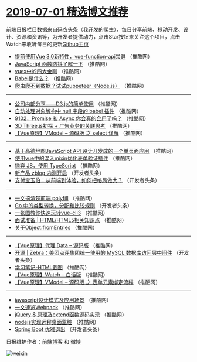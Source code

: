 # [2019-07-01 精选博文推荐](https://toutiao.qdkfweb.cn/date/2019/07/01)

[前端日报](https://qdkfweb.cn/c/news)栏目数据来自[码农头条](https://toutiao.qdkfweb.cn/)（我开发的爬虫），每日分享前端、移动开发、设计、资源和资讯等，为开发者提供动力，点击Star按钮来关注这个项目，点击Watch来收听每日的更新[Github主页](https://github.com/kujian/frontendDaily)
* [提前使用Vue 3.0新特性，vue-function-api尝鲜](https://toutiao.qdkfweb.cn/116949.html) （推酷网）
* [JavaScript 函数防抖了解一下](https://toutiao.qdkfweb.cn/116944.html) （推酷网）
* [vuex中的四大金刚](https://toutiao.qdkfweb.cn/116945.html) （推酷网）
* [Babel是什么？](https://toutiao.qdkfweb.cn/116946.html) （推酷网）
* [爬虫爬不到数据？试试puppeteer（Node.js）](https://toutiao.qdkfweb.cn/116985.html) （推酷网）

***
* [公司内部分享——D3.js的简单使用](https://toutiao.qdkfweb.cn/116936.html) （推酷网）
* [自动处理对象解构中 null 字段的 babel 插件](https://toutiao.qdkfweb.cn/116937.html) （推酷网）
* [9102，Promise 和 Async 你会真的会用了吗？](https://toutiao.qdkfweb.cn/116943.html) （推酷网）
* [3D Three.js初探 + 广告业务的关联思考](https://toutiao.qdkfweb.cn/116926.html) （推酷网）
* [【Vue原理】VModel &#8211; 源码版 之 select 详解](https://toutiao.qdkfweb.cn/116984.html) （推酷网）

***
* [基于高德地图JavaScript API 设计开发成的一个单页面应用](https://toutiao.qdkfweb.cn/116933.html) （推酷网）
* [使用vue中的混入mixin优化表单验证插件](https://toutiao.qdkfweb.cn/116989.html) （推酷网）
* [抛弃 JS，使用 TypeScript](https://toutiao.qdkfweb.cn/116990.html) （推酷网）
* [新产品 zblog 内测开启](https://toutiao.qdkfweb.cn/116903.html) （开发者头条）
* [支付宝玉伯：从前端到体验，如何把格局做大？](https://toutiao.qdkfweb.cn/116887.html) （开发者头条）

***
* [一文搞清楚前端 polyfill](https://toutiao.qdkfweb.cn/117009.html) （推酷网）
* [Go 中的类型转换，分配和比较规则](https://toutiao.qdkfweb.cn/116904.html) （开发者头条）
* [一张图教你快速玩转vue-cli3](https://toutiao.qdkfweb.cn/116940.html) （推酷网）
* [面试准备 | HTML/HTML5相关知识点](https://toutiao.qdkfweb.cn/117010.html) （推酷网）
* [关于Object.fromEntries](https://toutiao.qdkfweb.cn/116911.html) （推酷网）

***
* [【Vue原理】代理 Data &#8211; 源码版](https://toutiao.qdkfweb.cn/116978.html) （推酷网）
* [开源 | Zebra：美团点评集团统一使用的 MySQL 数据库访问层中间件](https://toutiao.qdkfweb.cn/116892.html) （开发者头条）
* [学习笔记-HTML截图](https://toutiao.qdkfweb.cn/117011.html) （推酷网）
* [【Vue原理】Watch &#8211; 白话版](https://toutiao.qdkfweb.cn/116983.html) （推酷网）
* [【Vue原理】VModel &#8211; 源码版 之 表单元素绑定流程](https://toutiao.qdkfweb.cn/117016.html) （推酷网）

***
* [javascript设计模式及应用场景](https://toutiao.qdkfweb.cn/116913.html) （推酷网）
* [一文速览Webpack](https://toutiao.qdkfweb.cn/116914.html) （推酷网）
* [jQuery $ 原理及extend函数源码实现](https://toutiao.qdkfweb.cn/116932.html) （推酷网）
* [nodejs实现远程桌面监控](https://toutiao.qdkfweb.cn/117000.html) （推酷网）
* [Spring Boot 优雅退出](https://toutiao.qdkfweb.cn/116883.html) （开发者头条）

日报维护作者：[前端博客](https://qdkfweb.cn/) 和 [微博](https://qdkfweb.cn/go/weibo)

![weixin](https://user-images.githubusercontent.com/3055447/38468989-651132ac-3b80-11e8-8e6b-15122322a9d7.png)
